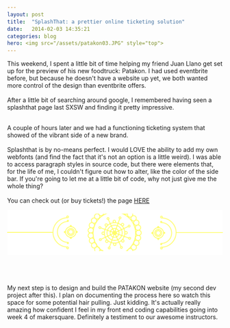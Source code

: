```yaml
---
layout: post
title:  "SplashThat: a prettier online ticketing solution"
date:   2014-02-03 14:35:21
categories: blog
hero: <img src="/assets/patakon03.JPG" style="top">
---
```

This weekend, I spent a little bit of time helping my friend Juan Llano get set up for the preview of his new foodtruck: Patakon. I had used eventbrite before, but because he doesn't have a website up yet, we both wanted more control of the design than eventbrite offers.
<br><br>
After a little bit of searching around google, I remembered having seen a splashthat page last SXSW and finding it pretty impressive. 
<br><br>
<!--more-->

A couple of hours later and we had a functioning ticketing system that showed of the vibrant side of a new brand. 
<br><br>
Splashthat is by no-means perfect. I would LOVE the ability to add my own webfonts (and find the fact that it's not an option is a little weird). I was able to access paragraph styles in source code, but there were elements that, for the life of me, I couldn't figure out how to alter, like the color of the side bar. If you're going to let me at a little bit of code, why not just give me the whole thing?
<br><br>
You can check out (or buy tickets!) the page <a href="https://patakonpreview.splashthat.com/"> HERE </a>

<img src="/assets/patakon.png" style="top">

<br><br><br>
My next step is to design and build the PATAKON website (my second dev project after this). I plan on documenting the process here so watch this space for some potential hair pulling. Just kidding. It's actually really amazing how confident I feel in my front end coding capabilities going into week 4 of makersquare. Definitely a testiment to our awesome instructors. 